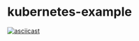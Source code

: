 # kubernetes-example

[![asciicast](https://asciinema.org/a/514353.svg)](https://asciinema.org/a/514353)
